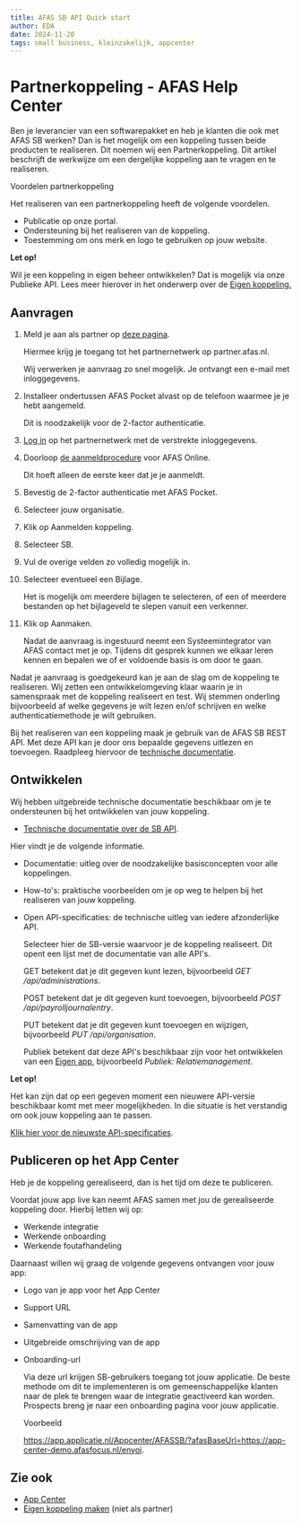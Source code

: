 ```yaml
---
title: AFAS SB API Quick start
author: EDA
date: 2024-11-20
tags: small business, kleinzakelijk, appcenter
---
```

# Partnerkoppeling - AFAS Help Center
Ben je leverancier van een softwarepakket en heb je klanten die ook met AFAS SB werken? Dan is het mogelijk om een koppeling tussen beide producten te realiseren. Dit noemen wij een Partnerkoppeling. Dit artikel beschrijft de werkwijze om een dergelijke koppeling aan te vragen en te realiseren.

Voordelen partnerkoppeling

Het realiseren van een partnerkoppeling heeft de volgende voordelen.

*   Publicatie op onze portal.
*   Ondersteuning bij het realiseren van de koppeling.
*   Toestemming om ons merk en logo te gebruiken op jouw website.
    
<strong>Let op!</strong>
    

Wil je een koppeling in eigen beheer ontwikkelen? Dat is mogelijk via onze Publieke API. Lees meer hierover in het onderwerp over de [Eigen koppeling.](https://help.afas.nl/help/NL/SB/132524.htm "Eigen koppeling")

Aanvragen
---------

1.  Meld je aan als partner op [deze pagina](https://partner.afas.nl/aanmaken-formulier-prs/aanmelding-partner-afas-nl).
    
    Hiermee krijg je toegang tot het partnernetwerk op partner.afas.nl.
    
    Wij verwerken je aanvraag zo snel mogelijk. Je ontvangt een e-mail met inloggegevens.
    
2.  Installeer ondertussen AFAS Pocket alvast op de telefoon waarmee je je hebt aangemeld.
    
    Dit is noodzakelijk voor de 2-factor authenticatie.
    
3.  [Log in](https://partner.afas.nl/login?url=%2fportal-aanvraag-partnerportal%2fcontact-met-het-partnernetwerk) op het partnernetwerk met de verstrekte inloggegevens.
4.  Doorloop [de aanmeldprocedure](https://help.afas.nl/help/NL/SB/105782.htm "Eerste keer aanmelden bij AFAS Online") voor AFAS Online.
    
    Dit hoeft alleen de eerste keer dat je je aanmeldt.
    
5.  Bevestig de 2-factor authenticatie met AFAS Pocket.
6.  Selecteer jouw organisatie.    
7.  Klik op Aanmelden koppeling.
8.  Selecteer SB.
9.  Vul de overige velden zo volledig mogelijk in.
10.  Selecteer eventueel een Bijlage.
    
        Het is mogelijk om meerdere bijlagen te selecteren, of een of meerdere bestanden op het bijlageveld te slepen vanuit een verkenner.
    
11.  Klik op Aanmaken.
    
        Nadat de aanvraag is ingestuurd neemt een Systeemintegrator van AFAS contact met je op. Tijdens dit gesprek kunnen we elkaar leren kennen en bepalen we of er voldoende basis is om door te gaan.
    

Nadat je aanvraag is goedgekeurd kan je aan de slag om de koppeling te realiseren. Wij zetten een ontwikkelomgeving klaar waarin je in samenspraak met de koppeling realiseert en test. Wij stemmen onderling bijvoorbeeld af welke gegevens je wilt lezen en/of schrijven en welke authenticatiemethode je wilt gebruiken.

Bij het realiseren van een koppeling maak je gebruik van de AFAS SB REST API. Met deze API kan je door ons bepaalde gegevens uitlezen en toevoegen. Raadpleeg hiervoor de [technische documentatie](https://docs.afas.help/sb).

Ontwikkelen
-----------

Wij hebben uitgebreide technische documentatie beschikbaar om je te ondersteunen bij het ontwikkelen van jouw koppeling.

*   [Technische documentatie over de SB API](https://docs.afas.help/sb).

Hier vindt je de volgende informatie.

*   Documentatie: uitleg over de noodzakelijke basisconcepten voor alle koppelingen.
*   How-to's: praktische voorbeelden om je op weg te helpen bij het realiseren van jouw koppeling.
*   Open API-specificaties: de technische uitleg van iedere afzonderlijke API.
    
    Selecteer hier de SB-versie waarvoor je de koppeling realiseert. Dit opent een lijst met de documentatie van alle API's.
    
    GET betekent dat je dit gegeven kunt lezen, bijvoorbeeld _GET /api/administrations_.
    
    POST betekent dat je dit gegeven kunt toevoegen, bijvoorbeeld _POST /api/payrolljournalentry_.
    
    PUT betekent dat je dit gegeven kunt toevoegen en wijzigen, bijvoorbeeld _PUT /api/organisation_.
    
    Publiek betekent dat deze API's beschikbaar zijn voor het ontwikkelen van een [Eigen app](https://help.afas.nl/help/NL/SB/132524.htm "Eigen koppeling"), bijvoorbeeld _Publiek: Relatiemanagement_.
    
<strong>Let op!</strong>
    
Het kan zijn dat op een gegeven moment een nieuwere API-versie beschikbaar komt met meer mogelijkheden. In die situatie is het verstandig om ook jouw koppeling aan te passen.

[Klik hier voor de nieuwste API-specificaties](https://docs.afas.help/apidoc/sb/nl/latest).
    

Publiceren op het App Center
----------------------------

Heb je de koppeling gerealiseerd, dan is het tijd om deze te publiceren.

Voordat jouw app live kan neemt AFAS samen met jou de gerealiseerde koppeling door. Hierbij letten wij op:

*   Werkende integratie
*   Werkende onboarding
*   Werkende foutafhandeling

Daarnaast willen wij graag de volgende gegevens ontvangen voor jouw app:

*   Logo van je app voor het App Center
*   Support URL
*   Samenvatting van de app
*   Uitgebreide omschrijving van de app
*   Onboarding-url
    
    Via deze url krijgen SB-gebruikers toegang tot jouw applicatie. De beste methode om dit te implementeren is om gemeenschappelijke klanten naar de plek te brengen waar de integratie geactiveerd kan worden. Prospects breng je naar een onboarding pagina voor jouw applicatie.
    
    Voorbeeld
    
    https://app.applicatie.nl/Appcenter/AFASSB/?afasBaseUrl=https://app-center-demo.afasfocus.nl/enyoi.
    

Zie ook
-------

*   [App Center](https://help.afas.nl/help/NL/SB/127581.htm "App Center")
*   [Eigen koppeling maken](https://help.afas.nl/help/NL/SB/132524.htm "Eigen koppeling") (niet als partner)